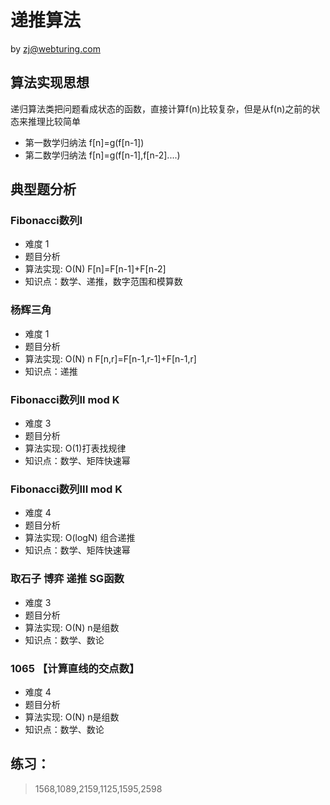 # 递推算法
by zj@webturing.com

## 算法实现思想
 递归算法类把问题看成状态的函数，直接计算f(n)比较复杂，但是从f(n)之前的状态来推理比较简单
- 第一数学归纳法 f[n]=g(f[n-1]) 
- 第二数学归纳法 f[n]=g(f[n-1],f[n-2]....)
##  典型题分析

### Fibonacci数列I 
- 难度 1
- 题目分析
- 算法实现: O(N)  F[n]=F[n-1]+F[n-2] 
- 知识点：数学、递推，数字范围和模算数

### 杨辉三角
- 难度 1
- 题目分析
- 算法实现: O(N) n F[n,r]=F[n-1,r-1]+F[n-1,r] 
- 知识点：递推

### Fibonacci数列II mod K
- 难度 3
- 题目分析
- 算法实现: O(1)打表找规律
- 知识点：数学、矩阵快速幂

### Fibonacci数列III mod K
- 难度 4
- 题目分析
- 算法实现: O(logN) 组合递推 
- 知识点：数学、矩阵快速幂



### 取石子 博弈 递推 SG函数
- 难度 3
- 题目分析
- 算法实现: O(N) n是组数 
- 知识点：数学、数论

### 1065	【计算直线的交点数】
- 难度 4
- 题目分析
- 算法实现: O(N) n是组数 
- 知识点：数学、数论



## 练习：
> 1568,1089,2159,1125,1595,2598
